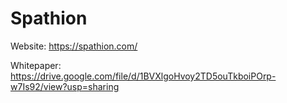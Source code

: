 # Spathion

Website: https://spathion.com/

Whitepaper: https://drive.google.com/file/d/1BVXlgoHvoy2TD5ouTkboiPOrp-w7Is92/view?usp=sharing
